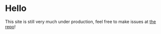 # Hello

This site is still very much under production, feel free to make issues at
[the repo](https://github.com/dgpalmieri/dgpalmieri.github.io/issues)!
